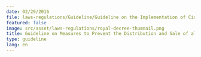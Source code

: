 ```yaml
---
date: 02/29/2016
file: laws-regulations/Guideline/Guideline on the Implementation of Circular No. 02SR Dated September 3, 2002 of the Royal Government of Cambodia on Measures to Prevent Unauthorization Installation of International Inbound and Outbound Phone System.pdf
featured: false
image: src/asset/laws-regulations/royal-decree-thumnail.png
title: Guideline on Measures to Prevent the Distribution and Sale of all Types of Telecommunications Services Without Obtaining ID Cards and Similar Identification Documents from Customers Contrary to the Telecommunications Law and Applicable Regulations
type: guideline
lang: en
---
```

